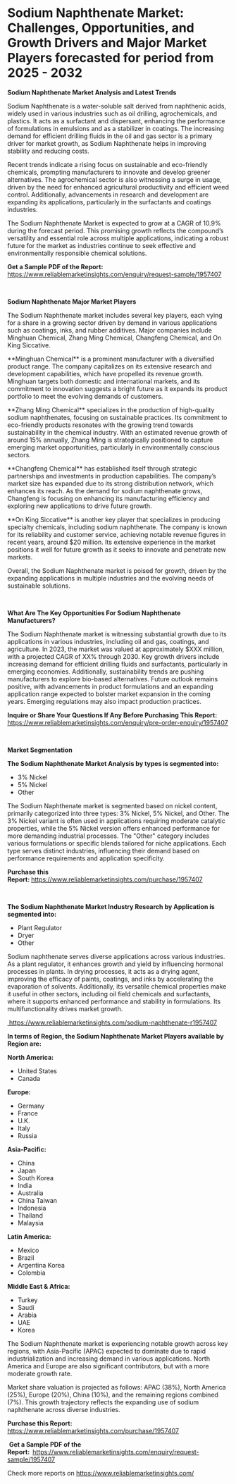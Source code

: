 <p><h1>Sodium Naphthenate Market: Challenges, Opportunities, and Growth Drivers and Major Market Players forecasted for period from 2025 - 2032</h1></p><p><strong>Sodium Naphthenate Market Analysis and Latest Trends</strong></p>
<p><p>Sodium Naphthenate is a water-soluble salt derived from naphthenic acids, widely used in various industries such as oil drilling, agrochemicals, and plastics. It acts as a surfactant and dispersant, enhancing the performance of formulations in emulsions and as a stabilizer in coatings. The increasing demand for efficient drilling fluids in the oil and gas sector is a primary driver for market growth, as Sodium Naphthenate helps in improving stability and reducing costs.</p><p>Recent trends indicate a rising focus on sustainable and eco-friendly chemicals, prompting manufacturers to innovate and develop greener alternatives. The agrochemical sector is also witnessing a surge in usage, driven by the need for enhanced agricultural productivity and efficient weed control. Additionally, advancements in research and development are expanding its applications, particularly in the surfactants and coatings industries.</p><p>The Sodium Naphthenate Market is expected to grow at a CAGR of 10.9% during the forecast period. This promising growth reflects the compound’s versatility and essential role across multiple applications, indicating a robust future for the market as industries continue to seek effective and environmentally responsible chemical solutions.</p></p>
<p><strong>Get a Sample PDF of the Report:&nbsp;</strong> <a href="https://www.reliablemarketinsights.com/enquiry/request-sample/1957407?utm_campaign=3007&utm_medium=2&utm_source=Github&utm_content=ia&utm_term=31032025&utm_id=sodium-naphthenate">https://www.reliablemarketinsights.com/enquiry/request-sample/1957407</a></p>
<p>&nbsp;</p>
<p><strong>Sodium Naphthenate Major Market Players</strong></p>
<p><p>The Sodium Naphthenate market includes several key players, each vying for a share in a growing sector driven by demand in various applications such as coatings, inks, and rubber additives. Major companies include Minghuan Chemical, Zhang Ming Chemical, Changfeng Chemical, and On King Siccative.</p><p>**Minghuan Chemical** is a prominent manufacturer with a diversified product range. The company capitalizes on its extensive research and development capabilities, which have propelled its revenue growth. Minghuan targets both domestic and international markets, and its commitment to innovation suggests a bright future as it expands its product portfolio to meet the evolving demands of customers.</p><p>**Zhang Ming Chemical** specializes in the production of high-quality sodium naphthenates, focusing on sustainable practices. Its commitment to eco-friendly products resonates with the growing trend towards sustainability in the chemical industry. With an estimated revenue growth of around 15% annually, Zhang Ming is strategically positioned to capture emerging market opportunities, particularly in environmentally conscious sectors.</p><p>**Changfeng Chemical** has established itself through strategic partnerships and investments in production capabilities. The company’s market size has expanded due to its strong distribution network, which enhances its reach. As the demand for sodium naphthenate grows, Changfeng is focusing on enhancing its manufacturing efficiency and exploring new applications to drive future growth.</p><p>**On King Siccative** is another key player that specializes in producing specialty chemicals, including sodium naphthenate. The company is known for its reliability and customer service, achieving notable revenue figures in recent years, around $20 million. Its extensive experience in the market positions it well for future growth as it seeks to innovate and penetrate new markets.</p><p>Overall, the Sodium Naphthenate market is poised for growth, driven by the expanding applications in multiple industries and the evolving needs of sustainable solutions.</p></p>
<p>&nbsp;</p>
<p><strong>What Are The Key Opportunities For Sodium Naphthenate Manufacturers?</strong></p>
<p><p>The Sodium Naphthenate market is witnessing substantial growth due to its applications in various industries, including oil and gas, coatings, and agriculture. In 2023, the market was valued at approximately $XXX million, with a projected CAGR of XX% through 2030. Key growth drivers include increasing demand for efficient drilling fluids and surfactants, particularly in emerging economies. Additionally, sustainability trends are pushing manufacturers to explore bio-based alternatives. Future outlook remains positive, with advancements in product formulations and an expanding application range expected to bolster market expansion in the coming years. Emerging regulations may also impact production practices.</p></p>
<p><strong>Inquire or Share Your Questions If Any Before Purchasing This Report:</strong> <a href="https://www.reliablemarketinsights.com/enquiry/pre-order-enquiry/1957407?utm_campaign=3007&utm_medium=2&utm_source=Github&utm_content=ia&utm_term=31032025&utm_id=sodium-naphthenate">https://www.reliablemarketinsights.com/enquiry/pre-order-enquiry/1957407</a></p>
<p>&nbsp;</p>
<p><strong>Market Segmentation</strong></p>
<p><strong>The Sodium Naphthenate Market Analysis by types is segmented into:</strong></p>
<p><ul><li>3% Nickel</li><li>5% Nickel</li><li>Other</li></ul></p>
<p><p>The Sodium Naphthenate market is segmented based on nickel content, primarily categorized into three types: 3% Nickel, 5% Nickel, and Other. The 3% Nickel variant is often used in applications requiring moderate catalytic properties, while the 5% Nickel version offers enhanced performance for more demanding industrial processes. The "Other" category includes various formulations or specific blends tailored for niche applications. Each type serves distinct industries, influencing their demand based on performance requirements and application specificity.</p></p>
<p><strong>Purchase this Report:&nbsp;</strong><a href="https://www.reliablemarketinsights.com/purchase/1957407?utm_campaign=3007&utm_medium=2&utm_source=Github&utm_content=ia&utm_term=31032025&utm_id=sodium-naphthenate">https://www.reliablemarketinsights.com/purchase/1957407</a></p>
<p>&nbsp;</p>
<p><strong>The Sodium Naphthenate Market Industry Research by Application is segmented into:</strong></p>
<p><ul><li>Plant Regulator</li><li>Dryer</li><li>Other</li></ul></p>
<p><p>Sodium naphthenate serves diverse applications across various industries. As a plant regulator, it enhances growth and yield by influencing hormonal processes in plants. In drying processes, it acts as a drying agent, improving the efficacy of paints, coatings, and inks by accelerating the evaporation of solvents. Additionally, its versatile chemical properties make it useful in other sectors, including oil field chemicals and surfactants, where it supports enhanced performance and stability in formulations. Its multifunctionality drives market growth.</p></p>
<p><a href="https://www.reliablemarketinsights.com/sodium-naphthenate-r1957407?utm_campaign=3007&utm_medium=2&utm_source=Github&utm_content=ia&utm_term=31032025&utm_id=sodium-naphthenate">&nbsp;https://www.reliablemarketinsights.com/sodium-naphthenate-r1957407</a></p>
<p><strong>In terms of Region, the Sodium Naphthenate Market Players available by Region are:</strong></p>
<p>
    <p> <strong> North America: </strong>
        <ul>
            <li>United States</li>
            <li>Canada</li>
        </ul>
        </p> 
    <p> <strong> Europe: </strong>
        <ul>
            <li>Germany</li>
            <li>France</li>
            <li>U.K.</li>
            <li>Italy</li>
            <li>Russia</li>
        </ul>
        </p> 
    <p> <strong> Asia-Pacific: </strong>
        <ul>
            <li>China</li>
            <li>Japan</li>
            <li>South Korea</li>
            <li>India</li>
            <li>Australia</li>
            <li>China Taiwan</li>
            <li>Indonesia</li>
            <li>Thailand</li>
            <li>Malaysia</li>
        </ul>
        </p> 
    <p> <strong> Latin America: </strong>
        <ul>
            <li>Mexico</li>
            <li>Brazil</li>
            <li>Argentina Korea</li>
            <li>Colombia</li>
        </ul>
        </p> 
    <p> <strong> Middle East & Africa: </strong>
        <ul>
            <li>Turkey</li>
            <li>Saudi</li>
            <li>Arabia</li>
            <li>UAE</li>
            <li>Korea</li>
        </ul>
    </p>
    </p>
<p><p>The Sodium Naphthenate market is experiencing notable growth across key regions, with Asia-Pacific (APAC) expected to dominate due to rapid industrialization and increasing demand in various applications. North America and Europe are also significant contributors, but with a more moderate growth rate. </p><p>Market share valuation is projected as follows: APAC (38%), North America (25%), Europe (20%), China (10%), and the remaining regions combined (7%). This growth trajectory reflects the expanding use of sodium naphthenate across diverse industries.</p></p>
<p><strong>Purchase this Report: </strong><a href="https://www.reliablemarketinsights.com/purchase/1957407?utm_campaign=3007&utm_medium=2&utm_source=Github&utm_content=ia&utm_term=31032025&utm_id=sodium-naphthenate">https://www.reliablemarketinsights.com/purchase/1957407</a></p>
<p>&nbsp;<strong>Get a Sample PDF of the Report:&nbsp;&nbsp;</strong><a href="https://www.reliablemarketinsights.com/enquiry/request-sample/1957407?utm_campaign=3007&utm_medium=2&utm_source=Github&utm_content=ia&utm_term=31032025&utm_id=sodium-naphthenate">https://www.reliablemarketinsights.com/enquiry/request-sample/1957407</a></p>
<p><strong></strong></p>
<p>Check more reports on <a href="https://www.reliablemarketinsights.com/?utm_campaign=3007&utm_medium=2&utm_source=Github&utm_content=ia&utm_term=31032025&utm_id=sodium-naphthenate">https://www.reliablemarketinsights.com/</a></p>